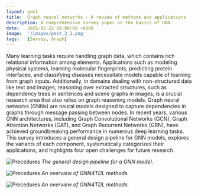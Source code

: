 ```yaml
---
layout: post
title:  Graph neural networks - A review of methods and applications
description: A comprehensive survey paper on the basics of GNN.
date:   2025-02-22 19:00:00 +0300
image:  '/images/post_3_1.png'
tags:   [Survey, Graph]
---
```


Many learning tasks require handling graph data, which contains rich relational information among elements. Applications such as modeling physical systems, learning molecular fingerprints, predicting protein interfaces, and classifying diseases necessitate models capable of learning from graph inputs. Additionally, in domains dealing with non-structured data like text and images, reasoning over extracted structures, such as dependency trees in sentences and scene graphs in images, is a crucial research area that also relies on graph reasoning models. Graph neural networks (GNNs) are neural models designed to capture dependencies in graphs through message passing between nodes. In recent years, various GNN architectures, including Graph Convolutional Networks (GCN), Graph Attention Networks (GAT), and Graph Recurrent Networks (GRN), have achieved groundbreaking performance in numerous deep learning tasks. This survey introduces a general design pipeline for GNN models, explores the variants of each component, systematically categorizes their applications, and highlights four open challenges for future research.

![Precedures]({{site.baseurl}}/images/post_3_1.png)
*The general design pipeline for a GNN model.*

![Precedures]({{site.baseurl}}/images/post_3_2.png)
*An overview of GNN4TDL methods.*

![Precedures]({{site.baseurl}}/images/post_3_3.png)
*An overview of GNN4TDL methods.*